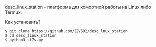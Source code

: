 desc_linux_station - платформа для комортной работы на Linux либо Termux. 

Как установить? 

```
$ git clone https://github.com/ZEVS92/desc_lnux_station
$ cd desc_linux_station 
$ python3 st7s.py
```

